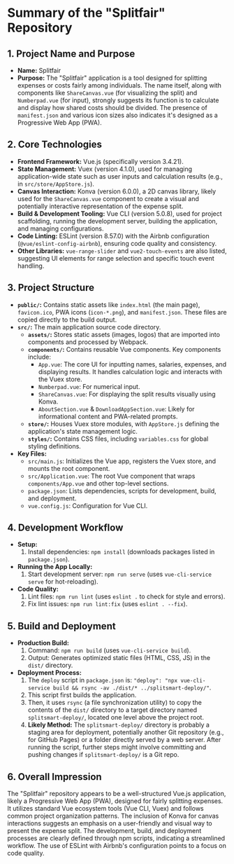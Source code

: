 # Summary of the "Splitfair" Repository

## 1. Project Name and Purpose

- **Name:** Splitfair
- **Purpose:** The "Splitfair" application is a tool designed for splitting expenses or costs fairly among individuals. The name itself, along with components like `ShareCanvas.vue` (for visualizing the split) and `Numberpad.vue` (for input), strongly suggests its function is to calculate and display how shared costs should be divided. The presence of `manifest.json` and various icon sizes also indicates it's designed as a Progressive Web App (PWA).

## 2. Core Technologies

- **Frontend Framework:** Vue.js (specifically version 3.4.21).
- **State Management:** Vuex (version 4.1.0), used for managing application-wide state such as user inputs and calculation results (e.g., in `src/store/AppStore.js`).
- **Canvas Interaction:** Konva (version 6.0.0), a 2D canvas library, likely used for the `ShareCanvas.vue` component to create a visual and potentially interactive representation of the expense split.
- **Build & Development Tooling:** Vue CLI (version 5.0.8), used for project scaffolding, running the development server, building the application, and managing configurations.
- **Code Linting:** ESLint (version 8.57.0) with the Airbnb configuration (`@vue/eslint-config-airbnb`), ensuring code quality and consistency.
- **Other Libraries:** `vue-range-slider` and `vue2-touch-events` are also listed, suggesting UI elements for range selection and specific touch event handling.

## 3. Project Structure

- **`public/`:** Contains static assets like `index.html` (the main page), `favicon.ico`, PWA icons (`icon-*.png`), and `manifest.json`. These files are copied directly to the build output.
- **`src/`:** The main application source code directory.
  - **`assets/`:** Stores static assets (images, logos) that are imported into components and processed by Webpack.
  - **`components/`:** Contains reusable Vue components. Key components include:
    - `App.vue`: The core UI for inputting names, salaries, expenses, and displaying results. It handles calculation logic and interacts with the Vuex store.
    - `Numberpad.vue`: For numerical input.
    - `ShareCanvas.vue`: For displaying the split results visually using Konva.
    - `AboutSection.vue` & `DownloadAppSection.vue`: Likely for informational content and PWA-related prompts.
  - **`store/`:** Houses Vuex store modules, with `AppStore.js` defining the application's state management logic.
  - **`styles/`:** Contains CSS files, including `variables.css` for global styling definitions.
- **Key Files:**
  - `src/main.js`: Initializes the Vue app, registers the Vuex store, and mounts the root component.
  - `src/Application.vue`: The root Vue component that wraps `components/App.vue` and other top-level sections.
  - `package.json`: Lists dependencies, scripts for development, build, and deployment.
  - `vue.config.js`: Configuration for Vue CLI.

## 4. Development Workflow

- **Setup:**
  1.  Install dependencies: `npm install` (downloads packages listed in `package.json`).
- **Running the App Locally:**
  1.  Start development server: `npm run serve` (uses `vue-cli-service serve` for hot-reloading).
- **Code Quality:**
  1.  Lint files: `npm run lint` (uses `eslint .` to check for style and errors).
  2.  Fix lint issues: `npm run lint:fix` (uses `eslint . --fix`).

## 5. Build and Deployment

- **Production Build:**
  1.  Command: `npm run build` (uses `vue-cli-service build`).
  2.  Output: Generates optimized static files (HTML, CSS, JS) in the `dist/` directory.
- **Deployment Process:**
  1.  The `deploy` script in `package.json` is: `"deploy": "npx vue-cli-service build && rsync -av ./dist/* ../splitsmart-deploy/"`.
  2.  This script first builds the application.
  3.  Then, it uses `rsync` (a file synchronization utility) to copy the contents of the `dist/` directory to a target directory named `splitsmart-deploy/`, located one level above the project root.
  4.  **Likely Method:** The `splitsmart-deploy/` directory is probably a staging area for deployment, potentially another Git repository (e.g., for GitHub Pages) or a folder directly served by a web server. After running the script, further steps might involve committing and pushing changes if `splitsmart-deploy/` is a Git repo.

## 6. Overall Impression

The "Splitfair" repository appears to be a well-structured Vue.js application, likely a Progressive Web App (PWA), designed for fairly splitting expenses. It utilizes standard Vue ecosystem tools (Vue CLI, Vuex) and follows common project organization patterns. The inclusion of Konva for canvas interactions suggests an emphasis on a user-friendly and visual way to present the expense split. The development, build, and deployment processes are clearly defined through npm scripts, indicating a streamlined workflow. The use of ESLint with Airbnb's configuration points to a focus on code quality.
